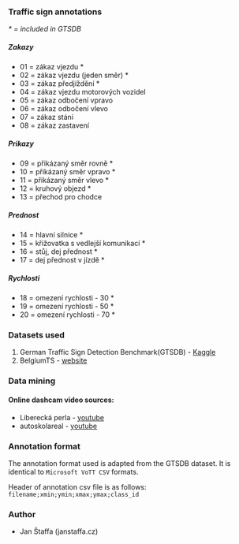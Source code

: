 ### Traffic sign annotations
*\* = included in GTSDB*
##### Zakazy
- 01 = zákaz vjezdu *
- 02 = zákaz vjezdu (jeden směr) *
- 03 = zákaz předjíždění *
- 04 = zákaz vjezdu motorových vozidel
- 05 = zákaz odbočení vpravo
- 06 = zákaz odbočení vlevo
- 07 = zákaz stání
- 08 = zákaz zastavení

##### Prikazy
- 09 = přikázaný směr rovně *
- 10 = přikázaný směr vpravo *
- 11 = přikázaný směr vlevo *
- 12 = kruhový objezd *
- 13 = přechod pro chodce

##### Prednost
- 14 = hlavní silnice *
- 15 = křižovatka s vedlejší  komunikací *
- 16 = stůj, dej přednost *
- 17 = dej přednost v jízdě *

##### Rychlosti
- 18 = omezení rychlosti - 30 *
- 19 = omezení rychlosti - 50 *
- 20 = omezení rychlosti - 70 *


### Datasets used
1. German Traffic Sign Detection Benchmark(GTSDB) - [Kaggle](https://www.kaggle.com/datasets/safabouguezzi/german-traffic-sign-detection-benchmark-gtsdb)
2. BelgiumTS - [website](https://btsd.ethz.ch/shareddata/)

### Data mining
#### Online dashcam video sources:
- Liberecká perla - [youtube](https://www.youtube.com/@LibereckaPerla)
- autoskolareal - [youtube](https://www.youtube.com/@autoskolareal)


### Annotation format
The annotation format used is adapted from the GTSDB dataset. It is identical to `Microsoft VoTT CSV` formats.

Header of annotation csv file is as follows: `filename;xmin;ymin;xmax;ymax;class_id`


### Author
- Jan Štaffa (janstaffa.cz)